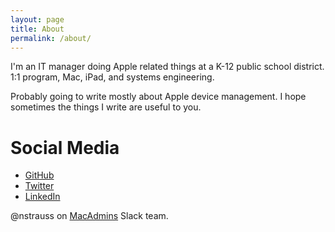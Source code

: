 ```yaml
---
layout: page
title: About
permalink: /about/
---
```


I'm an IT manager doing Apple related things at a K-12 public school
district. 1:1 program, Mac, iPad, and systems engineering.   

Probably going to write mostly about Apple device management. I hope sometimes the
things I write are useful to you.

# Social Media

- [GitHub](https://github.com/nstrauss)
- [Twitter](https://twitter.com/nwstrauss_)
- [LinkedIn](https://linkedin.com/in/nathaniel-strauss) 

@nstrauss on [MacAdmins](https://www.macadmins.org/) Slack team. 